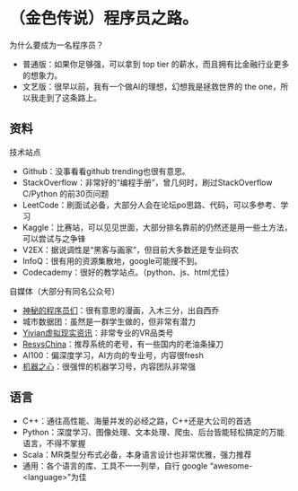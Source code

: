 # （金色传说）程序员之路。

为什么要成为一名程序员？

* 普通版：如果你足够强，可以拿到 top tier 的薪水，而且拥有比金融行业更多的想象力。
* 文艺版：很早以前，我有一个做AI的理想，幻想我是拯救世界的 the one，所以我走到了这条路上。


## 资料

技术站点

* Github：没事看看github trending也很有意思。
* StackOverflow：非常好的“编程手册”，曾几何时，刷过StackOverflow C/Python 的前30页问题
* LeetCode：刷面试必备，大部分人会在论坛po思路、代码，可以多参考、学习
* Kaggle：比赛站，可以见见世面，大部分排名靠前的仍然还是用一些土方法，可以尝试与之争锋
* V2EX：据说调性是“黑客与画家”，但目前大多数还是专业码农
* InfoQ：很有用的资源集散地，google可能搜不到。
* Codecademy：很好的教学站点。（python、js、html尤佳）


自媒体（大部分有同名公众号）

* [神秘的程序员们](http://blog.xiqiao.info/category/programmers)：很有意思的漫画，入木三分，出自西乔
* 城市数据团：虽然是一群学生做的，但非常有潜力
* [Yivian虚拟现实资讯](https://yivian.com/)：非常专业的VR品类号
* [ResysChina](https://zhuanlan.zhihu.com/resyschina)：推荐系统的老号，有一些国内的老油条操刀
* AI100：偏深度学习，AI方向的专业号，内容很fresh
* [机器之心](http://www.jiqizhixin.com/)：很强悍的机器学习号，内容团队非常强


## 语言


* C++：通往高性能、海量并发的必经之路，C++还是大公司的首选
* Python：深度学习、图像处理、文本处理、爬虫、后台皆能轻松搞定的万能语言，不得不掌握
* Scala：MR类型分布式必备，本身语言设计也非常优雅，强力推荐
* 通用：各个语言的库、工具不一一列举，自行 google “awesome-\<language\>”为佳

